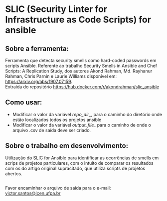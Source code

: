 # SLIC (Security Linter for Infrastructure as Code Scripts) for ansible
 
## Sobre a ferramenta:

Ferramenta que detecta security smells como hard-coded passwords em scripts Ansible. Referente ao trabalho Security Smells in Ansible and Chef Scripts: A Replication Study, dos autores Akond Rahman, Md. Rayhanur Rahman, Chris Parnin e Laurie Williams disponível em: https://arxiv.org/abs/1907.07159.   
Extraída do repositório https://hub.docker.com/r/akondrahman/slic_ansible


## Como usar:
 - Modificar o valor da variável *repo_dir_*, para o caminho do diretório onde estão localizados todos os projetos ansible
 -  Modificar o valor da variável  *output_file_* para o caminho de onde o arquivo .csv de saída deve ser criado.
   
## Sobre o trabalho em desenvolvimento:
Utilização do SLIC for Ansible para identificar as ocorrências de smells em scrips de projetos particulares, com o intuito de comparar os resultados com os do artigo original supracitado, que utiliza scripts de projetos abertos.
##
Favor encaminhar o arquivo de saída para o e-mail: victor.santos@icen.ufpa.br